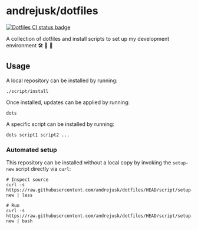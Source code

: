 # andrejusk/dotfiles

[![Dotfiles CI status badge](https://github.com/andrejusk/dotfiles/actions/workflows/ci.yml/badge.svg)](https://github.com/andrejusk/dotfiles/actions/workflows/ci.yml)

A collection of dotfiles and install scripts
to set up my development environment
🛠️ 📂️ 🚀

## Usage

A local repository can be installed by running:

    ./script/install

Once installed, updates can be applied by running:

    dots

A specific script can be installed by running:

    dots script1 script2 ...

### Automated setup

This repository can be installed without a local copy
by invoking the `setup-new` script directly via `curl`:

    # Inspect source
    curl -s https://raw.githubusercontent.com/andrejusk/dotfiles/HEAD/script/setup-new | less

    # Run
    curl -s https://raw.githubusercontent.com/andrejusk/dotfiles/HEAD/script/setup-new | bash

